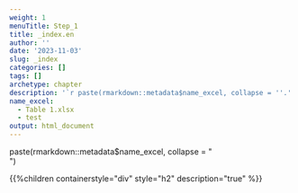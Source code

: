 ```yaml
---
weight: 1
menuTitle: Step_1
title: _index.en
author: ''
date: '2023-11-03'
slug: _index
categories: []
tags: []
archetype: chapter
description: '`r paste(rmarkdown::metadata$name_excel, collapse = ''.'')`'
name_excel:
  - Table 1.xlsx
  - test
output: html_document
---
```


paste(rmarkdown::metadata$name_excel, collapse = "<br>")

{{%children containerstyle="div" style="h2" description="true" %}}

